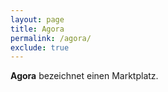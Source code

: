 ```yaml
---
layout: page
title: Agora
permalink: /agora/
exclude: true
---
```


**Agora** bezeichnet einen Marktplatz. 

